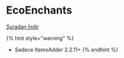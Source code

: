 # EcoEnchants

[Şuradan İndir](https://www.spigotmc.org/resources/%E2%9A%A1-1-16-1-16-5-ecoenchants-%E2%9C%A8-220-custom-enchantments-%E2%9C%85-essentials-cmi-support.79573/)

{% hint style="warning" %}
* Sadece ItemsAdder 2.2.11+
{% endhint %}

